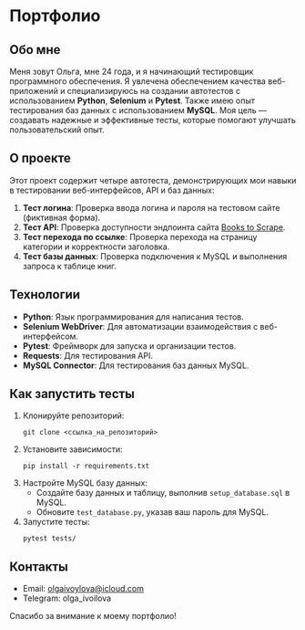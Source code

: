 # Портфолио

## Обо мне
Меня зовут Ольга, мне 24 года, и я начинающий тестировщик программного обеспечения. Я увлечена обеспечением качества веб-приложений и специализируюсь на создании автотестов с использованием **Python**, **Selenium** и **Pytest**. Также имею опыт тестирования баз данных с использованием **MySQL**. Моя цель — создавать надежные и эффективные тесты, которые помогают улучшать пользовательский опыт.

## О проекте
Этот проект содержит четыре автотеста, демонстрирующих мои навыки в тестировании веб-интерфейсов, API и баз данных:

1. **Тест логина**: Проверка ввода логина и пароля на тестовом сайте (фиктивная форма).
2. **Тест API**: Проверка доступности эндпоинта сайта [Books to Scrape](http://books.toscrape.com/).
3. **Тест перехода по ссылке**: Проверка перехода на страницу категории и корректности заголовка.
4. **Тест базы данных**: Проверка подключения к MySQL и выполнения запроса к таблице книг.

## Технологии
- **Python**: Язык программирования для написания тестов.
- **Selenium WebDriver**: Для автоматизации взаимодействия с веб-интерфейсом.
- **Pytest**: Фреймворк для запуска и организации тестов.
- **Requests**: Для тестирования API.
- **MySQL Connector**: Для тестирования баз данных MySQL.

## Как запустить тесты
1. Клонируйте репозиторий:
   ```
   git clone <ссылка_на_репозиторий>
   ```
2. Установите зависимости:
   ```
   pip install -r requirements.txt
   ```
3. Настройте MySQL базу данных:
   - Создайте базу данных и таблицу, выполнив `setup_database.sql` в MySQL.
   - Обновите `test_database.py`, указав ваш пароль для MySQL.
4. Запустите тесты:
   ```
   pytest tests/
   ```

## Контакты
- Email: olgaivoylova@icloud.com
- Telegram: olga_ivoilova

Спасибо за внимание к моему портфолио!
